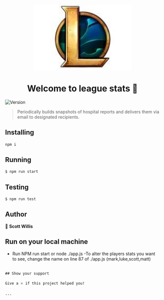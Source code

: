 <p align="center">
  <a href="https://multiscale.io/" target="blank"><img src="./resources/download.jpg" width="320" alt="MultiScale Logo" /></a>
</p>
<h1 align="center">Welcome to league stats 👋</h1>
<p>
  <img alt="Version" src="https://img.shields.io/npm/v/lighthouse.svg">
</p>

> Periodically builds snapshots of hospital reports and delivers them via email to designated recipients.

## Installing

```bash
npm i
```

## Running

```bash
$ npm run start
```

## Testing

```bash
$ npm run test
```

## Author

👤 **Scott Willis**

## Run on your local machine

- Run NPM run start or node ./app.js
  -To alter the players stats you want to see, change the name on line 87 of ./app.js (mark,luke,scott,matt)

```

## Show your support

Give a ⭐️ if this project helped you!

---
```
